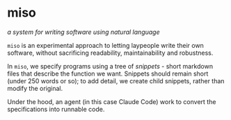 # miso
*a system for writing software using natural language*

`miso` is an experimental approach to letting laypeople write their own software, without sacrificing readability, maintainability and robustness.

In `miso`, we specify programs using a tree of *snippets* - short markdown files that describe the function we want. Snippets should remain short (under 250 words or so); to add detail, we create child snippets, rather than modify the original.

Under the hood, an agent (in this case Claude Code) work to convert the specifications into runnable code.